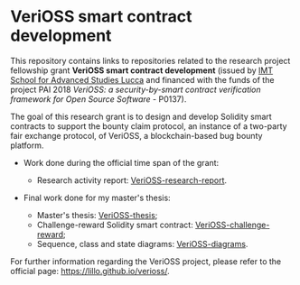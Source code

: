 # VeriOSS smart contract development

This repository contains links to repositories related to the research project fellowship grant **VeriOSS smart contract development** (issued by [IMT School for Advanced Studies Lucca](https://www.imtlucca.it/en) and financed with the funds of the project PAI 2018 *VeriOSS: a security-by-smart contract verification framework for Open Source Software* - P0137).

The goal of this research grant is to design and develop Solidity smart contracts to support the bounty claim protocol, an instance of a two-party fair exchange protocol, of VeriOSS, a blockchain-based bug bounty platform.

- Work done during the official time span of the grant:
  - Research activity report: [VeriOSS-research-report](https://github.com/FrancescoMucci/VeriOSS-research-report).

- Final work done for my master's thesis:
  - Master's thesis: [VeriOSS-thesis](https://github.com/FrancescoMucci/VeriOSS-thesis);
  - Challenge-reward Solidity smart contract: [VeriOSS-challenge-reward](https://github.com/FrancescoMucci/VeriOSS-challenge-reward);
  - Sequence, class and state diagrams: [VeriOSS-diagrams](https://github.com/FrancescoMucci/VeriOSS-diagrams).

For further information regarding the VeriOSS project, please refer to the official page: https://lillo.github.io/verioss/.
